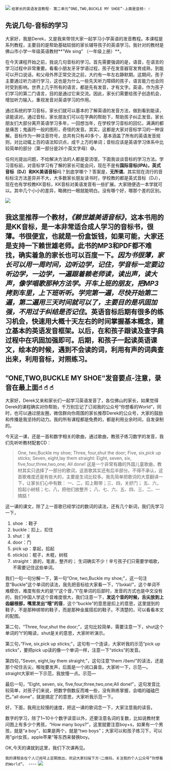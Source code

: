 ![][image-1]
`给家长的英语发音教程- 第二单元“ONE,TWO,BUCKLE MY SHOE”-上面是音频☝︎ ☝︎ `
## 先说几句-音标的学习
大家好，我是Derek，又是我来带领大家一起学习小学英语的发音教程。本课程是系列教程，主要目的是帮助基础较弱的家长辅导孩子的英语学习。我针对的教材是佛山市小学一年级英语教材**”We sing” （一年级上册）**。

在今天课程开始之前，我说几句音标的学习。首先需要强调的是，语音，在语言的学习过程中非常重要。看看小朋友牙牙学语过程，孩子在发音器官发育成熟，到能可以开口说话，和父母外界正常交流之前，大约有一年左右静默期。这期间，孩子主要通过听力进行学习，这也是为什么一些先天听力障碍的孩子，语言能力也会同时受到影响。世界上几乎所有的语言，都是先有发音，才有文字。英语，作为孩子们学习的第二门语言，目的是通过它来交流。因此，家长们需要给孩子创造机会，增加听力输入，重视发音对英语学习的作用。

通过系统的学习音标，家长们就可以基本的了解英语的发音方法，做到看到能读，读能读对。通过音标，家长朋友们可以在字典的帮助下，帮助孩子纠正发音。家长朋友们大部分离开英语学习多年，一回想当年，在学校学习音标的回忆，满满的都是痛苦；鬼画符一般的图形，奇怪的发音。其实，这都是大家对音标学习的一种误解。音标作为一种注音符号，总共有只有40多个，基本涵盖了所有的英语发音规则，对比动辄上百的语法知识点，成千上万的单词；音标应该是英语学习体系中比较简单的部分（第一部分是26个英文字母）😅。

任何光提出问题，不给解决方法的人都是耍流氓，下面我谈谈音标的学习方法。学习音标前，对音标学习有了解的家长可能会问，现在不是有**国际音标(IPA)，英式音标（DJ）和KK美语音标**吗？到底学哪个？答案是，**无所谓**。其实现在流行的音标标注方法差异并不大，大多数家长朋友读书时，学校教的都是英式音标（DJ），现在也有学校教KK音标，KK音标对美语发音有一些扩展。大家随便选一本学就可以。其中几个小小的差异，略微扫一眼就能明白。没有哪个好，哪那个差的区别。

![][image-2]

我这里推荐一个教材，*《赖世雄美语音标》*，这本书用的是KK音标，是一本非常适合成人学习的音标书，很薄。书很便宜，也就是一份盒饭钱，如果可能，大家还是支持一下赖世雄老师。此书的MP3和PDF都不难找，确实着急的家长也可以百度一下。_因为书很薄，家长可以用一周时间，边听边学，记住，学音标一定要边听边学，一边学，一遍跟着赖老师读，读出声，读大声，像学唱歌那种方法学。开车上班的朋友，把MP3拷到车里，上下班听听。学完第一遍，尽快开始第二遍，第二遍用三天时间就可以了，主要目的是巩固加强，不用过于纠结是否记住_。英语音标后期有很多的练习机会，快速用大概十天左右的时间掌握基本概念，建立基本的英语发音框架。以后，在和孩子跟读及查字典过程中在巩固加强即可。后期，和孩子一起读英语课文，绘本的时候，遇到不会读的词，利用有声的词典查出来，利用音标，对照练习。
---- 
## ”ONE,TWO,BUCKLE MY SHOE“发音要点-**注意，录音在最上面☝︎ ☝︎ ☝︎**
大家好，Derek又来和家长们一起学习英语发音了，各位佛山的家长，如果觉得Derek的课程确实对你帮助，千万别忘记了订阅我的公众号”你想看的World“，同时，也可以通过朋友圈，微信群向你周围的家长推荐Derek的公众号，大家的鼓励和传播是我坚持的动力。我的所有课程都是免费的，都是利用业余时间，自发录制的。

今天这一课，还是一首和数字相关的歌曲，通过歌曲，教孩子练习数字的发音，我们先听听教材配套CD：
> One, two,Buckle my shoe;
> Three, four,shut the door;
> Five, six,pick up sticks;
> Seven, eight,lay them straight:
> Eight, seven, six, five,four,three,two,one;
> All done!
这是一个非常有趣的外国儿童歌曲，教材其实只选择了一部分的歌词，这首歌其实还有后半部分。不得不承认，这首歌难度还是有些大的，主要是生词比较多。我先简单把歌词的大意翻译一下，让家长们心中有数：
> 一、二，扣上鞋带；三、四，关好门；
> 五、六，拾起小树枝；七、八，把他们放整齐；
> 八、七、六、五、四、三、二、一
> 搞掂！

这一课的课文，除了上一首歌已经学过的数词的读法，还有几个新词，我们先学习一下，
1. shoe ：鞋子
2. buckle：扣上，扣住
3. shut：关
2. door：门
3. pick up：拿起，拾起
4.  stick(s)：棍子，木棍，树枝
5. straight：直的，笔直，整齐的；
生词确实不少！辛亏孩子们只需要学唱歌，不需要记住这些单词。

我们一句一句分解一下，第一句“One, two,Buckle my shoe;”，这一句注意“Buckle”这个单词的读法，我先把音标给大家看一下，“/ˈbʌkəl/”，这个单词不难模仿，难度有些大的是”l“这个音，”l“在单词的后部时，发音的方式也是中文没有的，我们中国人学这个音难度很大，我们注意一下，**发这个音的时候，舌尖放到上齿龈根部，嘴里发出“哦”的音**，这个“buckle”的意思是扣上的意思，这里提到的鞋子，不是那种绑带的鞋子，而是那种金属搭扣的鞋子。不清楚的，可以看看本文的配图。

第二句，“Three, four,shut the door;”，这句比较简单，需要注意一下，shut这个单词的”t“的略读，shut是关的意思，大家听听演示。

第三句，”Five, six,pick up sticks;”，这句有一个连读，大家听我的示范“pick up sticks”，要把pick up读的像一个单词一样，注意一下“sticks”的发音。

第四句，”Seven, eight,lay them straight;”，这句注意“them /ðəm/”的读法，还是那个咬住舌尖，喉咙要发声，后面是一个闭口鼻音。大家听一下，示范—。straight大家听一下示范，我放慢一点。示范—

最后一句，“Eight, seven, six, five,four,three,two,one;All done!”，这句发音比较简单，对孩子们来说，把数字倒数反而难一些，没有熟练掌握，会唱的磕磕巴巴。”all done”，就是搞定了的意思，大家听我示范一下。

好，下面，我用比较慢的速度，把这一课的歌词念一下，大家注意我的读音。

数字的学习，除了1\~10十个数字读音以外，还要注意名词的复数，比如说教材里问图上有多少个男孩，“How many boys?”，这里就要注意boy+s，如果有一个男孩，就是“a boy”，如果是两个，就是“two boys”；大家可以和孩子练习下，可以用”girl女孩，apple苹果“等东西来替换boy。

OK,今天的课就到这里，我们下次课再见。

`我的课程会在个人订阅号上定期放出，欢迎大家扫描下方☟二维码，关注我的个人公众号“你想看的World”。
`---- 
![][image-3]





[image-1]:	http://upload-images.jianshu.io/upload_images/3342594-0ab3dbbc4b3ce472.png?imageMogr2/auto-orient/strip%7CimageView2/2/w/1240
[image-2]:	http://upload-images.jianshu.io/upload_images/3342594-72e52d29f2178816.png?imageMogr2/auto-orient/strip%7CimageView2/2/w/1240
[image-3]:	http://upload-images.jianshu.io/upload_images/3342594-d86f39e0b68b1ef5.gif?imageMogr2/auto-orient/strip